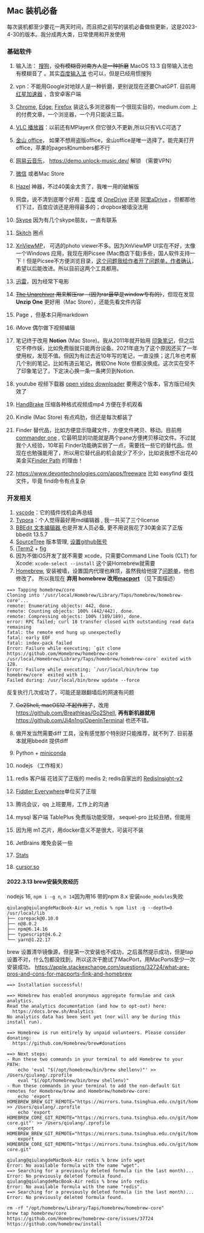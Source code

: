 ## Mac 装机必备

每次装机都至少要花一两天时间，而且把之前写的装机必备做些更新，这是2023-4-30的版本。我分成两大类，日常使用和开发使用

### 基础软件

1. 输入法： [搜狗](https://pinyin.sogou.com/mac/)，~~没有模糊音对南方人是一种折磨~~  MacOS 13.3 自带输入法也有模糊音了 。其实[百度输入法](https://srf.baidu.com/input/mac.html) 也可以，但是已经用惯搜狗

2. vpn：不能用Google对地球人是一种折磨，更别说现在还要ChatGPT. 目前用[红星加速器](https://rocketv.org/index.php/download/) ，含安卓客户端

3. [Chrome](https://www.google.com/chrome/), [Edge](https://www.microsoft.com/en-us/edge/download?form=MA13FJ), [Firefox](https://www.mozilla.org/en-US/firefox/mac/) 装这么多浏览器有一个很现实目的，medium.com 上的付费文章，一个浏览器，一个月只能读三篇。

4. [VLC 播放器](https://www.videolan.org/vlc/download-macosx.html)：以前还有MPlayerX 但它很久不更新,所以只有VLC可选了

5. [金山 office](https://mac.wps.cn/)， 如果不想用盗版office，金山office是唯一选择了。能完美打开office，苹果的pages和numbers都不行

6. [网易云音乐](https://music.163.com/#/download)， https://demo.unlock-music.dev/ 解锁 （需要VPN）

7. [微信](https://mac.weixin.qq.com/) 或者Mac Store

8. [Hazel](https://www.noodlesoft.com/) 神器，不过40美金太贵了，我唯一用的破解版

9. 网盘，说不清到底哪个好用：[百度](https://pan.baidu.com/download#pan) 或 [OneDrive](https://www.microsoft.com/en-us/microsoft-365/onedrive/download) 还是 [阿里aDrive](https://www.aliyundrive.com/) 。但都那他们下过，百度应该还是用得最多的；dropbox被墙没法用

10. [Skype](https://www.skype.com/en/get-skype/) 因为有几个skype朋友，一直有联系

11. [Skitch](https://evernote.com/intl/zh-cn/products/skitch) 圈点

12. [XnViewMP](https://www.xnview.com/en/xnviewmp/)， 可选的photo viewer不多。因为XnViewMP UI实在不好，太像一个Windows 应用，我现在用Picsee (Mac商店下载)多些，国人软件支持一下！但是Picsee不方便浏览目录，[这个问题我给作者开了问题单，作者确认](https://github.com/kzhiquan/Picsee/issues/36)，希望以后能改进。所以目前这两个工具都用。

13. [迅雷](https://mac.xunlei.com/)，因为经常下电影

14. ~~[The Unarchiver](https://theunarchiver.com/) 用来解压rar （因为rar最早是window专有的）~~，但现在发现 **Unzip One** 更好用（Mac Store），还能先看文件内容

15. Page ，但基本只用markdown

16. iMove 偶尔做下视频编辑

17. 笔记终于改用  **Notion** (Mac Store)。我从2011年就开始用 [印象笔记](https://staging.yinxiang.com/download/)，但之后它不停作妖，比如免费版就只能两台设备。2021年底为了这个原因还买了一年使用权，发现不值。但因为有过去近10年写的笔记，一直没换；这几年也考察几个别的笔记，比如有道云笔记，微软One Note 但都没换成。这次实在受不了印象笔记了，下定决心换一条一条拷贝到Notion.

18. youtube 视频下载器 [open video downloader](https://github.com/StefanLobbenmeier/youtube-dl-gui) 要用这个版本，官方版已经失效了

19. [HandBrake](https://handbrake.fr/downloads.php) 压缩各种格式视频成mp4 方便在手机观看

20. Kindle (Mac Store) 有点鸡肋，但还是每次都装了

21. Finder 替代品，比如方便显示隐藏文件，方便文件拷贝、移动。目前用 [commander one](https://mac.eltima.com/file-manager.html) , 它最明显的功能就是两个pane方便拷贝移动文件。不过就我个人经验，10年前 Finder功能确实弱了一点，需要找一些它的替代品。但现在也勉强能用了，所以用它替代品的机会就少了不少，比如说我想不出花40美金买[Finder Path](https://www.cocoatech.io/) 的理由！

22. https://www.devontechnologies.com/apps/freeware 比如 easyfind 查找文件，毕竟 find命令有点复杂

    

### 开发相关

1. [vscode](https://code.visualstudio.com/download)：它的插件找机会再总结
2. [Typora](https://typora.io/)：个人觉得最好用md编辑器 , 我一共买了三个license 
3. [BBEdit 文本编辑器](https://www.barebones.com/support/bbedit/updates.html),也是开发人员必备, 更不用说我花了30美金买了正版 bbedit 13.5.7
4. [SourceTree](https://www.sourcetreeapp.com/) 版本管理, [设置github账号](https://docs.github.com/en/github/authenticating-to-github/testing-your-ssh-connection)
5. [iTerm2](https://iterm2.com/) + [fig](https://fig.io/)
6. 因为不做iOS开发了就不需要 xcode，只需要Command Line Tools (CLT) for Xcode: `xcode-select --install`  这个装Homebrew就需要
7. [Homebrew](https://brew.sh/), 安装被墙，设置国内代理也麻烦，虽然我给他提了[问题单](https://github.com/Homebrew/brew/issues/6640)，他也修改了。 所以我现在 **弃用 homebrew 改用[macport](https://www.macports.org/)** （见下面描述）

```shell
==> Tapping homebrew/core
Cloning into '/usr/local/Homebrew/Library/Taps/homebrew/homebrew-core'...
remote: Enumerating objects: 442, done.
remote: Counting objects: 100% (442/442), done.
remote: Compressing objects: 100% (189/189), done.
error: RPC failed; curl 18 transfer closed with outstanding read data remaining
fatal: the remote end hung up unexpectedly
fatal: early EOF
fatal: index-pack failed
Error: Failure while executing; `git clone https://github.com/Homebrew/homebrew-core /usr/local/Homebrew/Library/Taps/homebrew/homebrew-core` exited with 128.
Error: Failure while executing; `/usr/local/bin/brew tap homebrew/core` exited with 1.
Failed during: /usr/local/bin/brew update --force
```

反复执行几次成功了，可能还是跟翻墙后的网速有问题

7. ~~Go2Shell, macOS12 不起作用了~~，改用 https://github.com/Breathleas/Go2Shell, **再有新机器就用** https://github.com/Ji4n1ng/OpenInTerminal 也还不错。

8. 做开发当然需要diff 工具，没有感觉那个特别好只能推荐，就不列了. 目前基本就用bbedit 提供diff

9. Python + [miniconda](https://docs.conda.io/en/latest/miniconda.html)

10. nodejs （工作相关）

11. redis 客户端 花钱买了正版的 medis 2; redis自家出的 [RedisInsight-v2](https://redis.com/redis-enterprise/redis-insight/)

12. [Fiddler Everywhere](https://www.telerik.com/download/fiddler-everywhere)单位买了正版

13. 腾讯会议，qq 上班要用，工作上的沟通

14. mysql 客户端 TablePlus 免费版功能受限， sequel-pro 比较丑陋，但能用

15. 因为用 m1 芯片，用docker意义不是很大，可装可不装

16. JetBrains 难免会装一些

17. [Stats](https://github.com/exelban/stats)

18. [cursor.so](https://www.cursor.so/)

    

#### 2022.3.13 brew安装失败经历

nodejs 16, `npm i -g n`, `n 14`因为用16 带的npm 8.x 安装`node_modules`失败

```
qiulang@qiulangdeMacBook-Air ws_redis % npm list -g --depth=0
/usr/local/lib
├── corepack@0.10.0
├── n@8.0.2
├── npm@6.14.16
├── typescript@4.6.2
└── yarn@1.22.17
```



brew 设置清华镜像源，但是第一次安装也不成功，之后虽然提示成功，但是tap设置不对，什么包都没找到，所以这次干脆试了MacPort，用MacPorts至少一次安装成功。 https://apple.stackexchange.com/questions/32724/what-are-pros-and-cons-for-macports-fink-and-homebrew

```
==> Installation successful!

==> Homebrew has enabled anonymous aggregate formulae and cask analytics.
Read the analytics documentation (and how to opt-out) here:
  https://docs.brew.sh/Analytics
No analytics data has been sent yet (nor will any be during this install run).

==> Homebrew is run entirely by unpaid volunteers. Please consider donating:
  https://github.com/Homebrew/brew#donations

==> Next steps:
- Run these two commands in your terminal to add Homebrew to your PATH:
    echo 'eval "$(/opt/homebrew/bin/brew shellenv)"' >> /Users/qiulang/.zprofile
    eval "$(/opt/homebrew/bin/brew shellenv)"
- Run these commands in your terminal to add the non-default Git remotes for Homebrew/brew and Homebrew/homebrew-core:
    echo 'export HOMEBREW_BREW_GIT_REMOTE="https://mirrors.tuna.tsinghua.edu.cn/git/homebrew/brew.git"' >> /Users/qiulang/.zprofile
    echo 'export HOMEBREW_CORE_GIT_REMOTE="https://mirrors.tuna.tsinghua.edu.cn/git/homebrew/homebrew-core.git"' >> /Users/qiulang/.zprofile
    export HOMEBREW_BREW_GIT_REMOTE="https://mirrors.tuna.tsinghua.edu.cn/git/homebrew/brew.git"
    export HOMEBREW_CORE_GIT_REMOTE="https://mirrors.tuna.tsinghua.edu.cn/git/homebrew/homebrew-core.git"
    
qiulang@qiulangdeMacBook-Air redis % brew info wget
Error: No available formula with the name "wget".
==> Searching for a previously deleted formula (in the last month)...
Error: No previously deleted formula found.
qiulang@qiulangdeMacBook-Air redis % brew info redis
Error: No available formula with the name "redis".
==> Searching for a previously deleted formula (in the last month)...
Error: No previously deleted formula found.

rm -rf "/opt/homebrew/Library/Taps/homebrew/homebrew-core"
brew tap homebrew/core    
https://github.com/Homebrew/homebrew-core/issues/37724
https://github.com/homebrew/install
```



